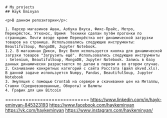     # My_projects
    ## Hayk Eminyan

    <p>В данном репозитории</p>:

    1. Парсер магазинов Ашан, Азбука Вкуса, Фикс-Прайс, Метро, Перекрёсток, Утконос, Время 	Техники сделан путём прогонки по страницам. Почти везде кроме Перекрёстка нет динамической загрузки товаров на странице. Использовались следующие инструменты: BeautifulSoup, MongoDB, Jupyter Notebook.  
    1.2. В магазинах Дикси, Вкус Вилл используется кнопка для динамической загрзки товаров "Загрузить ещё". Использовались следующие инструменты : Selenium, BeautifulSoup, MongoDB, Jupyter Notebook. Запись в базу данных динамически разрастается по датам в первом и во втором случае.
    2. Скачивание конкретных категорий с сайта Росстата (файл okved.xls). В данной задаче используется Numpy, Pandas, BeautifulSoup, Jupyter Notebook
    3. Эмуляция с помощью Crontab на сервере и скачивание цен на Металлы, Ставки (Средневзвешанные, Обороты) и Валюты
    4. График для цен Bitcoin
  

=============================
https://www.linkedin.com/in/hayk-eminyan-845323193
https://www.facebook.com/haykeminyan
https://vk.com/haykeminyan
https://www.instagram.com/haykeminyan/
